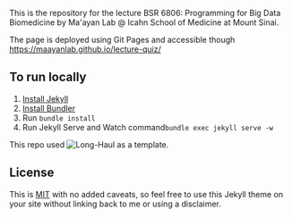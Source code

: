 
This is the repository for the lecture BSR 6806: Programming for Big Data Biomedicine by Ma'ayan Lab @ Icahn School of Medicine at Mount Sinai. 

The page is deployed using Git Pages and accessible though https://maayanlab.github.io/lecture-quiz/

## To run locally
1. [Install Jekyll](http://jekyllrb.com)
2. [Install Bundler](http://bundler.io/)
3. Run `bundle install`
4. Run Jekyll Serve and Watch command`bundle exec jekyll serve -w`


This repo used ![Long-Haul](https://github.com/brianmaierjr/long-haul) as a template. 
## License

This is [MIT](LICENSE) with no added caveats, so feel free to use this Jekyll theme on your site without linking back to me or using a disclaimer.
